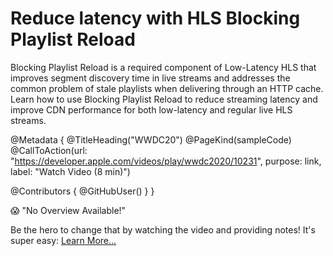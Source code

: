 # Reduce latency with HLS Blocking Playlist Reload

Blocking Playlist Reload is a required component of Low-Latency HLS that improves segment discovery time in live streams and addresses the common problem of stale playlists when delivering through an HTTP cache. Learn how to use Blocking Playlist Reload to reduce streaming latency and improve CDN performance for both low-latency and regular live HLS streams.

@Metadata {
   @TitleHeading("WWDC20")
   @PageKind(sampleCode)
   @CallToAction(url: "https://developer.apple.com/videos/play/wwdc2020/10231", purpose: link, label: "Watch Video (8 min)")

   @Contributors {
      @GitHubUser(<replace this with your GitHub handle>)
   }
}

😱 "No Overview Available!"

Be the hero to change that by watching the video and providing notes! It's super easy:
 [Learn More…](https://wwdcnotes.com/documentation/wwdcnotes/contributing)
